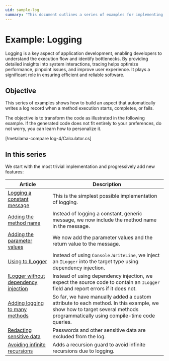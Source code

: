 ```yaml
---
uid: sample-log
summary: "This document outlines a series of examples for implementing logging in application development, covering aspects from basic logging to advanced features like dependency injection and data redaction."
---
```


# Example: Logging

Logging is a key aspect of application development, enabling developers to understand the execution flow and identify bottlenecks. By providing detailed insights into system interactions, tracing helps optimize performance, pinpoint issues, and improve user experience. It plays a significant role in ensuring efficient and reliable software.

## Objective

This series of examples shows how to build an aspect that automatically writes a log record when a method execution starts, completes, or fails.

The objective is to transform the code as illustrated in the following example. If the generated code does not fit entirely to your preferences, do not worry, you can learn how to personalize it.

[!metalama-compare log-4/Calculator.cs]

## In this series

We start with the most trivial implementation and progressively add new features:

| Article | Description |
|--------|-------------|
| [Logging a constant message](log-1/README.md) | This is the simplest possible implementation of logging. |
| [Adding the method name](log-2/README.md) | Instead of logging a constant, generic message, we now include the method name in the message. |
| [Adding the parameter values](log-3/README.md) | We now add the parameter values and the return value to the message. |
| [Using to ILogger](log-4/README.md) | Instead of using `Console.WriteLine`, we inject an `ILogger` into the target type using dependency injection. |
| [ILogger without dependency injection](log-5/README.md) | Instead of using dependency injection, we expect the source code to contain an `ILogger` field and report errors if it does not. |
| [Adding logging to many methods](log-6/README.md) | So far, we have manually added a custom attribute to each method. In this example, we show how to target several methods programmatically using compile-time code queries.
| [Redacting sensitive data](log-7/README.md) | Passwords and other sensitive data are excluded from the log. |
| [Avoiding infinite recursions](log-8/README.md) | Adds a recursion guard to avoid infinite recursions due to logging. |
